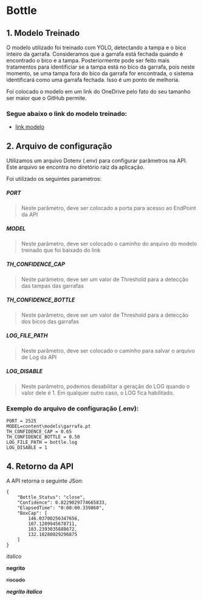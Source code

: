# Bottle

## 1. Modelo Treinado

O modelo utilizado foi treinado com YOLO, detectando a tampa e o bico inteiro da garrafa. Consideramos que a garrafa está fechada quando é encontrado o bico e a tampa. Posteriormente pode ser feito mais tratamentos para identificiar se a tampa está no bico da garrafa, pois neste momento, se uma tampa fora do bico da garrafa for encontrada, o sistema identificará como uma garrafa fechada. Isso é um ponto de melhoria.

Foi colocado o modelo em um link do OneDrive pelo fato do seu tamanho ser maior que o GitHub permite.


### Segue abaixo o link do modelo treinado:
- [link modelo](https://1drv.ms/u/c/25c1ffdcff23db20/EbEWmFG5FFJGsEz9eP7CsE4BGWlUllcvYwr-tc1V88d-RQ?e=T1No8n)




## 2. Arquivo de configuração

Utilizamos um arquivo Dotenv (.env) para configurar parâmetros na API. Este arquivo se encontra no diretório raiz da aplicação.

Foi utilizado os seguintes parametros:

##### **PORT**
> Neste parâmetro, deve ser colocado a porta para acesso ao EndPoint da API

##### **MODEL**
> Neste parâmetro, deve ser colocado o caminho do arquivo do modelo treinado que foi baixado do link

##### **TH_CONFIDENCE_CAP**
> Neste parâmetro, deve ser um valor de Threshold para a detecção das tampas das garrafas

##### **TH_CONFIDENCE_BOTTLE**
> Neste parâmetro, deve ser um valor de Threshold para a detecção dos bicos das garrafas

##### **LOG_FILE_PATH** 
> Neste parâmetro, deve ser colocado o caminho para salvar o arquivo de Log da API

##### **LOG_DISABLE** 
> Neste parâmetro, podemos desabilitar a geração do LOG quando o valor dele é 1. Em qualquer outro caso, o LOG fica habilitado.



### Exemplo do arquivo de configuração (.env):

```
PORT = 2525
MODEL=content\models\garrafa.pt
TH_CONFIDENCE_CAP = 0.65
TH_CONFIDENCE_BOTTLE = 0.50
LOG_FILE_PATH = bottle.log 
LOG_DISABLE = 1
```


## 4. Retorno da API

A API retorna o seguinte JSon:
```
{
    "Bottle_Status": "close",
    "Confidence": 0.8229029774665833,
    "ElapsedTime": "0:00:00.339860",
    "BoxCap": [
        146.03700256347656,
        107.1209945678711,
        183.2393035888672,
        132.18280029296875
    ]
}
```


_italico_

__negrito__

~~riscado~~

**_negrito italico_**
